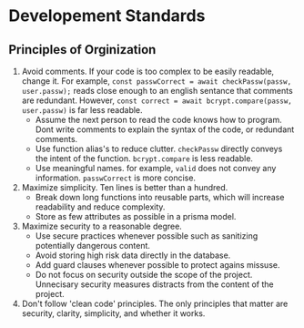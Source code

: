 # Developement Standards

## Principles of Orginization

1. Avoid comments. If your code is too complex to be easily readable, change it. For example, `const passwCorrect = await checkPassw(passw, user.passw);` reads close enough to an english sentance that comments are redundant. However, `const correct = await bcrypt.compare(passw, user.passw)` is far less readable.
    * Assume the next person to read the code knows how to program. Dont write comments to explain the syntax of the code, or redundant comments.
    * Use function alias's to reduce clutter. `checkPassw` directly conveys the intent of the function. `bcrypt.compare` is less readable.
    * Use meaningful names. for example, `valid` does not convey any information. `passwCorrect` is more concise.
2. Maximize simplicity. Ten lines is better than a hundred.
    * Break down long functions into reusable parts, which will increase readability and reduce complexity.
    * Store as few attributes as possible in a prisma model.
3. Maximize security to a reasonable degree.
    * Use secure practices whenever possible such as sanitizing potentially dangerous content.
    * Avoid storing high risk data directly in the database.
    * Add guard clauses whenever possible to protect agains missuse.
    * Do not focus on security outside the scope of the project. Unnecisary security measures distracts from the content of the project.
4. Don't follow 'clean code' principles. The only principles that matter are security, clarity, simplicity, and whether it works.
